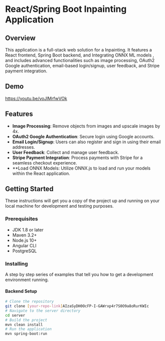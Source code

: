 # React/Spring Boot Inpainting Application

## Overview
This application is a full-stack web solution for a Inpainting. It features a React frontend, Spring Boot backend, and Integrating ONNX ML models , and includes advanced functionalities such as image processing, OAuth2 Google authentication, email-based login/signup, user feedback, and Stripe payment integration.

## Demo
https://youtu.be/voJlMrfwVOk
## Features
- **Image Processing**: Remove objects from images and upscale images by 4x.
- **OAuth2 Google Authentication**: Secure login using Google accounts.
- **Email Login/Signup**: Users can also register and sign in using their email addresses.
- **User Feedback**: Collect and manage user feedback.
- **Stripe Payment Integration**: Process payments with Stripe for a seamless checkout experience.
- **Load ONNX Models: Utilize ONNX.js to load and run your models within the React application.
## Getting Started
These instructions will get you a copy of the project up and running on your local machine for development and testing purposes.

### Prerequisites
- JDK 1.8 or later
- Maven 3.2+
- Node.js 10+
- Angular CLI
- PostgreSQL

### Installing
A step by step series of examples that tell you how to get a development environment running.

#### Backend Setup
```bash
# Clone the repository
git clone [your-repo-link]AIzaSyDH0OcFP-I-GAWrxp4r7S0O9a8oRurKWIc
# Navigate to the server directory
cd server
# Build the project
mvn clean install
# Run the application
mvn spring-boot:run
